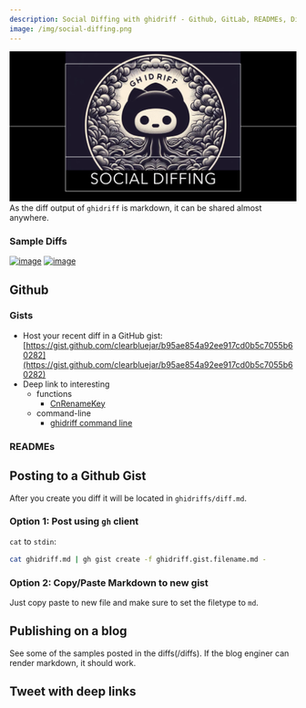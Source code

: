 ```yaml
---
description: Social Diffing with ghidriff - Github, GitLab, READMEs, Diffpreview.github.io
image: /img/social-diffing.png
---
```


![Alt text](../../static/img/social-diffing.png)
As the diff output of `ghidriff` is markdown, it can be shared almost anywhere.

### Sample Diffs

<div>
    <a href="https://gist.github.com/clearbluejar/b95ae854a92ee917cd0b5c7055b60282"><img width="30%" align=top alt="image" src="https://github.com/clearbluejar/ghidriff/assets/3752074/d53b681f-8cc9-479c-af4c-5ec697cf4989"></a>
    <a href="https://gist.github.com/clearbluejar/b95ae854a92ee917cd0b5c7055b60282#visual-chart-diff"><img width="30%" align=top alt="image" src="https://github.com/clearbluejar/ghidriff/assets/3752074/16d7ae4c-4df9-4bcd-b4af-0ce576d49ad1"></a>
<div>


## Github

### Gists

- Host your recent diff in a GitHub gist: [https://gist.github.com/clearbluejar/b95ae854a92ee917cd0b5c7055b60282](https://gist.github.com/clearbluejar/b95ae854a92ee917cd0b5c7055b60282)
- Deep link to interesting 
  - functions
    - [CnRenameKey](https://gist.github.com/clearbluejar/b95ae854a92ee917cd0b5c7055b60282#cmrenamekey)
  - command-line
    - [ghidriff command line](https://gist.github.com/clearbluejar/b95ae854a92ee917cd0b5c7055b60282#command-line)


### READMEs

## Posting to a Github Gist

After you create you diff it will be located in `ghidriffs/diff.md`.

### Option 1: Post using `gh` client

`cat` to `stdin`:

```bash
cat ghidriff.md | gh gist create -f ghidriff.gist.filename.md -
```

### Option 2: Copy/Paste Markdown to new gist

Just copy paste to new file and make sure to set the filetype to `md`.

## Publishing on a blog

See some of the samples posted in the diffs(/diffs). If the blog enginer can render markdown, it should work.


## Tweet with deep links

